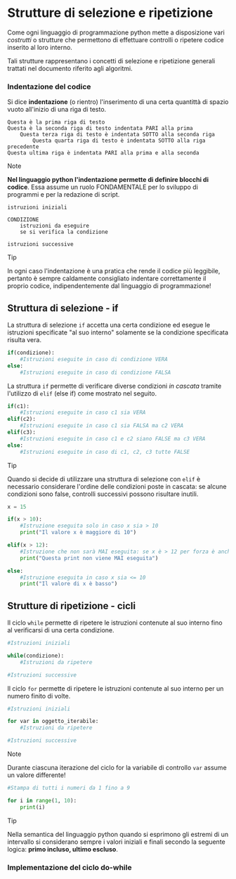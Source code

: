 # Strutture di selezione e ripetizione

Come ogni linguaggio di programmazione python mette a disposizione vari *costrutti* o strutture che permettono di effettuare controlli o ripetere codice inserito al loro interno.

Tali strutture rappresentano i concetti di selezione e ripetizione generali trattati nel documento riferito agli algoritmi.

### Indentazione del codice

Si dice **indentazione** (o rientro) l'inserimento di una certa quantittà di spazio vuoto all'inizio di una riga di testo.

```
Questa è la prima riga di testo
Questa è la seconda riga di testo indentata PARI alla prima
	Questa terza riga di testo è indentata SOTTO alla seconda riga
		Questa quarta riga di testo è indentata SOTTO alla riga precedente
Questa ultima riga è indentata PARI alla prima e alla seconda
```

>[!NOTE]
>**Nel linguaggio python l'indentazione permette di definire blocchi di codice**. Essa assume un ruolo FONDAMENTALE per lo sviluppo di programmi e per la redazione di script.


```
istruzioni iniziali

CONDIZIONE
	istruzioni da eseguire
	se si verifica la condizione

istruzioni successive
```

>[!TIP]
>In ogni caso l'indentazione è una pratica che rende il codice più leggibile, pertanto è sempre caldamente consigliato indentare correttamente il proprio codice, indipendentemente dal linguaggio di programmazione!

## Struttura di selezione - if

La struttura di selezione `if` accetta una certa condizione ed esegue le istruzioni specificate "al suo interno" solamente se la condizione specificata risulta vera.

```python
if(condizione):
	#Istruzioni eseguite in caso di condizione VERA
else:
	#Istruzioni eseguite in caso di condizione FALSA
```

La struttura `if` permette di verificare diverse condizioni *in cascata* tramite l'utilizzo di `elif` (else if) come mostrato nel seguito.

```python
if(c1):
	#Istruzioni eseguite in caso c1 sia VERA
elif(c2):
	#Istruzioni eseguite in caso c1 sia FALSA ma c2 VERA
elif(c3):
	#Istruzioni eseguite in caso c1 e c2 siano FALSE ma c3 VERA
else:
	#Istruzioni eseguite in caso di c1, c2, c3 tutte FALSE
```

>[!TIP]
>Quando si decide di utilizzare una struttura di selezione con `elif` è necessario considerare l'ordine delle condizioni poste in cascata: se alcune condizioni sono false, controlli successivi possono risultare inutili.

```python
x = 15

if(x > 10):
	#Istruzione eseguita solo in caso x sia > 10
	print("Il valore x è maggiore di 10")

elif(x > 12):
	#Istruzione che non sarà MAI eseguita: se x è > 12 per forza è anche > 10: si cade nel caso precedente!
	print("Questa print non viene MAI eseguita")

else:
	#Istruzione eseguita in caso x sia <= 10
	print("Il valore di x è basso")
```

## Strutture di ripetizione - cicli

Il ciclo `while` permette di ripetere le istruzioni contenute al suo interno fino al verificarsi di una certa condizione.

```python
#Istruzioni iniziali

while(condizione):
	#Istruzioni da ripetere

#Istruzioni successive
```

Il ciclo `for` permette di ripetere le istruzioni contenute al suo interno per un numero finito di volte.

```python
#Istruzioni iniziali

for var in oggetto_iterabile:
	#Istruzioni da ripetere

#Istruzioni successive
```

>[!NOTE]
>Durante ciascuna iterazione del ciclo for la variabile di controllo `var` assume un valore differente!

```python
#Stampa di tutti i numeri da 1 fino a 9

for i in range(1, 10):
	print(i)
```

>[!TIP]
>Nella semantica del linguaggio python quando si esprimono gli estremi di un intervallo si considerano sempre i valori iniziali e finali secondo la seguente logica: **primo incluso, ultimo escluso**.

### Implementazione del ciclo do-while

